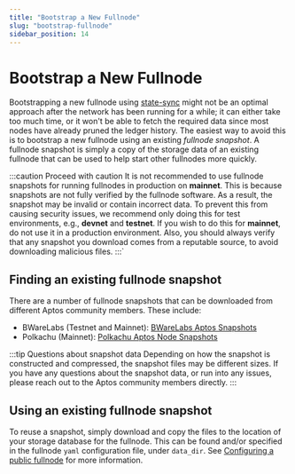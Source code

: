 ```yaml
---
title: "Bootstrap a New Fullnode"
slug: "bootstrap-fullnode"
sidebar_position: 14
---
```


# Bootstrap a New Fullnode

Bootstrapping a new fullnode using [state-sync](guides/state-sync) might not be an optimal approach after the network
has been running for a while; it can either take too much time, or it won't be able to fetch the required data since
most nodes have already pruned the ledger history. The easiest way to avoid this is to bootstrap a new fullnode using
an existing _fullnode snapshot_. A fullnode snapshot is simply a copy of the storage data of an existing fullnode that
can be used to help start other fullnodes more quickly.

:::caution Proceed with caution
It is not recommended to use fullnode snapshots for running fullnodes in production on **mainnet**. This is because
snapshots are not fully verified by the fullnode software. As a result, the snapshot may be invalid or contain
incorrect data. To prevent this from causing security issues, we recommend only doing this for test environments,
e.g., **devnet** and **testnet**. If you wish to do this for **mainnet**, do not use it in a production environment.
Also, you should always verify that any snapshot you download comes from a reputable source, to avoid downloading
malicious files.
:::`

## Finding an existing fullnode snapshot

There are a number of fullnode snapshots that can be downloaded from different Aptos community members. These include:
- BWareLabs (Testnet and Mainnet): [BWareLabs Aptos Snapshots](https://bwarelabs.com/snapshots)
- Polkachu (Mainnet): [Polkachu Aptos Node Snapshots](https://polkachu.com/aptos_snapshots/aptos)

:::tip Questions about snapshot data
Depending on how the snapshot is constructed and compressed, the snapshot files may be different sizes. If you have
any questions about the snapshot data, or run into any issues, please reach out to the Aptos community members directly.
:::

## Using an existing fullnode snapshot

To reuse a snapshot, simply download and copy the files to the location of your storage database for the fullnode. This
can be found and/or specified in the fullnode `yaml` configuration file, under `data_dir`. See [Configuring a public
fullnode](nodes/full-node/fullnode-source-code-or-docker#configuring-a-public-fullnode) for more
information.